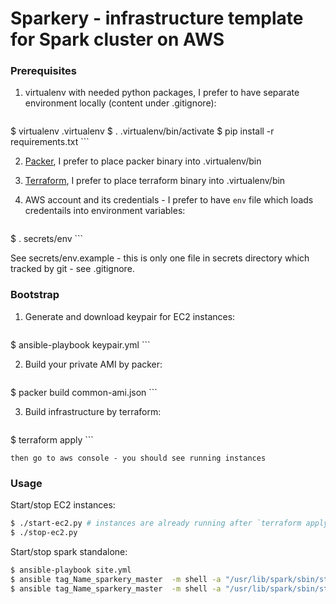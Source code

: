 Sparkery - infrastructure template for Spark cluster on AWS
=====

### Prerequisites

1. virtualenv with needed python packages, I prefer to have separate environment locally (content under .gitignore):

    ``` sh
  $ virtualenv .virtualenv
  $ . .virtualenv/bin/activate
  $ pip install -r requirements.txt
    ```

2.  [Packer](https://www.packer.io/), I prefer to place packer binary into .virtualenv/bin
3.  [Terraform](https://www.terraform.io/),  I prefer to place terraform binary into .virtualenv/bin
4.  AWS account and its credentials - I prefer to have `env` file which loads credentails into environment variables:

    ``` sh
  $ . secrets/env
    ```

See secrets/env.example - this is only one file in secrets directory which tracked by git - see .gitignore.

### Bootstrap

1.  Generate and download keypair for EC2 instances:

    ``` sh
  $ ansible-playbook keypair.yml
    ```

2.  Build your private AMI by packer:

    ``` sh
  $ packer build common-ami.json
    ```

3. Build infrastructure by terraform:

    ``` sh
  $ terraform apply
    ```

    then go to aws console - you should see running instances

### Usage

Start/stop EC2 instances:

``` sh
$ ./start-ec2.py # instances are already running after `terraform apply`, you can skip this
$ ./stop-ec2.py
```

Start/stop spark standalone:

``` sh
$ ansible-playbook site.yml
$ ansible tag_Name_sparkery_master  -m shell -a "/usr/lib/spark/sbin/start-all.sh"
$ ansible tag_Name_sparkery_master  -m shell -a "/usr/lib/spark/sbin/stop-all.sh"
```
